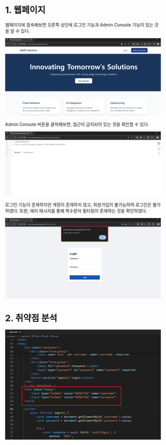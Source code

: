# 1. 웹페이지

웹페이지에 접속해보면 오른쪽 상단에 로그인 기능과 Admin Console 기능이 있는 것을 알 수 있다.

![image](./images/1_수정.png)

Admin Console 버튼을 클릭해보면, 접근이 금지되어 있는 것을 확인할 수 있다.

![image](./images/3_수정.png)

로그인 기능이 존재하지만 계정이 존재하지 않고, 회원가입이 불가능하여 로그인은 불가하였다. 또한, 에러 메시지를 통해 특수문자 필터링이 존재하는 것을 확인하였다.

![image](./images/4_수정.png)

# 2. 취약점 분석

![image](./images/5_수정.png)
